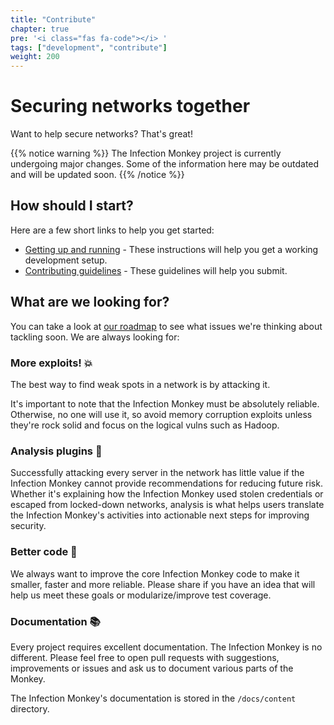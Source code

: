 ```yaml
---
title: "Contribute"
chapter: true
pre: '<i class="fas fa-code"></i> '
tags: ["development", "contribute"]
weight: 200
---
```


# Securing networks together

Want to help secure networks? That's great!

{{% notice warning %}}
The Infection Monkey project is currently undergoing major changes. Some of the
information here may be outdated and will be updated soon.
{{% /notice %}}

## How should I start?

Here are a few short links to help you get started:

* [Getting up and running](/development/setup-development-environment) - These instructions will help you get a working development setup.
* [Contributing guidelines](https://github.com/guardicore/monkey/blob/master/CONTRIBUTING.md) - These guidelines will help you submit.

## What are we looking for?

You can take a look at [our roadmap](https://github.com/guardicore/monkey/projects/5) to see what issues we're thinking about tackling soon. We are always looking for:

### More exploits! 💥

The best way to find weak spots in a network is by attacking it.

It's important to note that the Infection Monkey must be absolutely reliable. Otherwise, no one will use it, so avoid memory corruption exploits unless they're rock solid and focus on the logical vulns such as Hadoop.

### Analysis plugins 🔬

Successfully attacking every server in the network has little value if the Infection Monkey cannot provide recommendations for reducing future risk. Whether it's explaining how the Infection Monkey used stolen credentials or escaped from locked-down networks, analysis is what helps users translate the Infection Monkey's activities into actionable next steps for improving security.

### Better code 💪

We always want to improve the core Infection Monkey code to make it smaller, faster and more reliable. Please share if you have an idea that will help us meet these goals or modularize/improve test coverage.

### Documentation 📚

Every project requires excellent documentation. The Infection Monkey is no different. Please feel free to open pull requests with suggestions, improvements or issues and ask us to document various parts of the Monkey.

The Infection Monkey's documentation is stored in the `/docs/content` directory.
